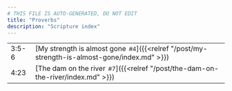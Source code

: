 ```yaml
---
# THIS FILE IS AUTO-GENERATED, DO NOT EDIT
title: "Proverbs"
description: "Scripture index"
---
```


|  |  |
| --- | --- |
| 3:5-6 | [My strength is almost gone<span style="font-size:smaller; padding-left:0.5em;">#4</span>]({{<relref "/post/my-strength-is-almost-gone/index.md" >}}) |
| 4:23 | [The dam on the river<span style="font-size:smaller; padding-left:0.5em;">#7</span>]({{<relref "/post/the-dam-on-the-river/index.md" >}}) |

